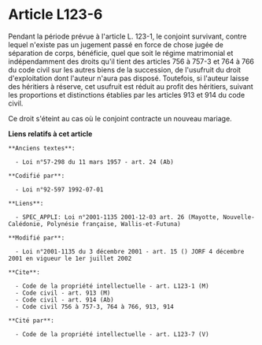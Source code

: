 # Article L123-6

Pendant la période prévue à l'article L. 123-1, le conjoint survivant, contre lequel n'existe pas un jugement passé en force
de chose jugée de séparation de corps, bénéficie, quel que soit le régime matrimonial et indépendamment des droits qu'il
tient des articles 756 à 757-3 et 764 à 766 du code civil sur les autres biens de la succession, de l'usufruit du droit
d'exploitation dont l'auteur n'aura pas disposé. Toutefois, si l'auteur laisse des héritiers à réserve, cet usufruit est
réduit au profit des héritiers, suivant les proportions et distinctions établies par les articles 913 et 914 du code civil.

Ce droit s'éteint au cas où le conjoint contracte un nouveau mariage.

**Liens relatifs à cet article**

	**Anciens textes**:

	  - Loi n°57-298 du 11 mars 1957 - art. 24 (Ab)

	**Codifié par**:

	  - Loi n°92-597 1992-07-01

	**Liens**:

	  - SPEC_APPLI: Loi n°2001-1135 2001-12-03 art. 26 (Mayotte, Nouvelle-Calédonie, Polynésie française, Wallis-et-Futuna)

	**Modifié par**:

	  - Loi n°2001-1135 du 3 décembre 2001 - art. 15 () JORF 4 décembre 2001 en vigueur le 1er juillet 2002

	**Cite**:

	  - Code de la propriété intellectuelle - art. L123-1 (M)
	  - Code civil - art. 913 (M)
	  - Code civil - art. 914 (Ab)
	  - Code civil 756 à 757-3, 764 à 766, 913, 914

	**Cité par**:

	  - Code de la propriété intellectuelle - art. L123-7 (V)
